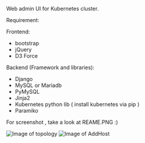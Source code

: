 Web admin UI for Kubernetes cluster. 

Requirement:

Frontend:
  - bootstrap
  - jQuery
  - D3 Force

Backend (Framework and libraries):
  - Django
  - MySQL or Mariadb
  - PyMySQL
  - Jinja2
  - Kubernetes python lib ( install kubernetes via pip )
  - Paramiko

For screenshot , take a look at REAME.PNG :)

![Image of topology](https://github.com/brianwong1861/redstone/blob/master/README.png)
![Image of AddHost](https://github.com/brianwong1861/redstone/blob/master/2.png)
  
  


